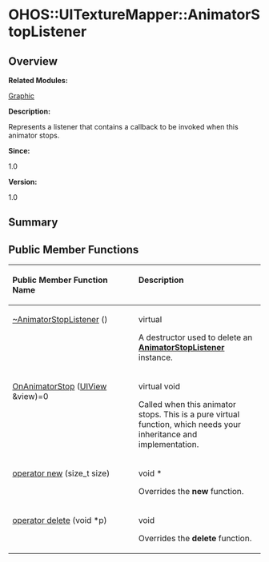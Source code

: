 # OHOS::UITextureMapper::AnimatorStopListener<a name="ZH-CN_TOPIC_0000001054799627"></a>

## **Overview**<a name="section1279413170093534"></a>

**Related Modules:**

[Graphic](Graphic.md)

**Description:**

Represents a listener that contains a callback to be invoked when this animator stops. 

**Since:**

1.0

**Version:**

1.0

## **Summary**<a name="section1620847138093534"></a>

## Public Member Functions<a name="pub-methods"></a>

<a name="table1673096864093534"></a>
<table><thead align="left"><tr id="row1458616779093534"><th class="cellrowborder" valign="top" width="50%" id="mcps1.1.3.1.1"><p id="p1902876109093534"><a name="p1902876109093534"></a><a name="p1902876109093534"></a>Public Member Function Name</p>
</th>
<th class="cellrowborder" valign="top" width="50%" id="mcps1.1.3.1.2"><p id="p447958333093534"><a name="p447958333093534"></a><a name="p447958333093534"></a>Description</p>
</th>
</tr>
</thead>
<tbody><tr id="row182407843093534"><td class="cellrowborder" valign="top" width="50%" headers="mcps1.1.3.1.1 "><p id="p1711340229093534"><a name="p1711340229093534"></a><a name="p1711340229093534"></a><a href="Graphic.md#ga7165af78c57699d722f5264dcdf5d6dd">~AnimatorStopListener</a> ()</p>
</td>
<td class="cellrowborder" valign="top" width="50%" headers="mcps1.1.3.1.2 "><p id="p748601305093534"><a name="p748601305093534"></a><a name="p748601305093534"></a>virtual&nbsp;</p>
<p id="p627633143093534"><a name="p627633143093534"></a><a name="p627633143093534"></a>A destructor used to delete an <strong id="b180516020093534"><a name="b180516020093534"></a><a name="b180516020093534"></a><a href="OHOS-UITextureMapper-AnimatorStopListener.md">AnimatorStopListener</a></strong> instance. </p>
</td>
</tr>
<tr id="row20689703093534"><td class="cellrowborder" valign="top" width="50%" headers="mcps1.1.3.1.1 "><p id="p1215321469093534"><a name="p1215321469093534"></a><a name="p1215321469093534"></a><a href="Graphic.md#ga20fee882d590dd429742acff4357ea67">OnAnimatorStop</a> (<a href="OHOS-UIView.md">UIView</a> &amp;view)=0</p>
</td>
<td class="cellrowborder" valign="top" width="50%" headers="mcps1.1.3.1.2 "><p id="p1351380873093534"><a name="p1351380873093534"></a><a name="p1351380873093534"></a>virtual void&nbsp;</p>
<p id="p370467637093534"><a name="p370467637093534"></a><a name="p370467637093534"></a>Called when this animator stops. This is a pure virtual function, which needs your inheritance and implementation. </p>
</td>
</tr>
<tr id="row1373107459093534"><td class="cellrowborder" valign="top" width="50%" headers="mcps1.1.3.1.1 "><p id="p1134133003093534"><a name="p1134133003093534"></a><a name="p1134133003093534"></a><a href="Graphic.md#ga4854963aa969ee20a6cd174a70f5cd23">operator new</a> (size_t size)</p>
</td>
<td class="cellrowborder" valign="top" width="50%" headers="mcps1.1.3.1.2 "><p id="p2002996425093534"><a name="p2002996425093534"></a><a name="p2002996425093534"></a>void *&nbsp;</p>
<p id="p355764852093534"><a name="p355764852093534"></a><a name="p355764852093534"></a>Overrides the <strong id="b1889916266093534"><a name="b1889916266093534"></a><a name="b1889916266093534"></a>new</strong> function. </p>
</td>
</tr>
<tr id="row2122805181093534"><td class="cellrowborder" valign="top" width="50%" headers="mcps1.1.3.1.1 "><p id="p590637326093534"><a name="p590637326093534"></a><a name="p590637326093534"></a><a href="Graphic.md#gadf1997a0f56ac2b220e7f0f8e8e0a6ef">operator delete</a> (void *p)</p>
</td>
<td class="cellrowborder" valign="top" width="50%" headers="mcps1.1.3.1.2 "><p id="p2128489197093534"><a name="p2128489197093534"></a><a name="p2128489197093534"></a>void&nbsp;</p>
<p id="p1175912503093534"><a name="p1175912503093534"></a><a name="p1175912503093534"></a>Overrides the <strong id="b729856600093534"><a name="b729856600093534"></a><a name="b729856600093534"></a>delete</strong> function. </p>
</td>
</tr>
</tbody>
</table>

